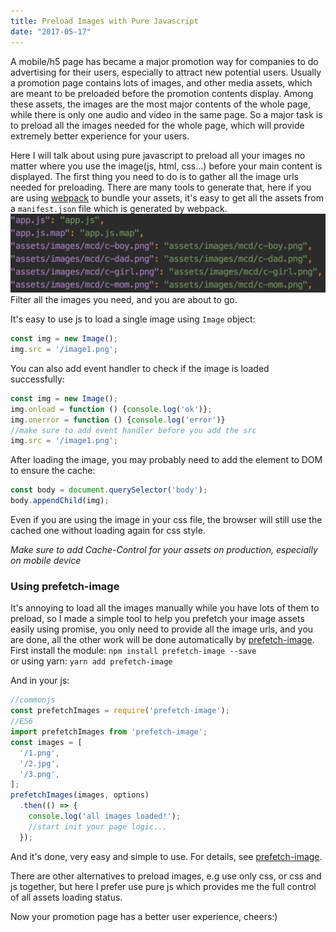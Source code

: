 ```yaml
---
title: Preload Images with Pure Javascript
date: "2017-05-17"
---
```


A mobile/h5 page has became a major promotion way for companies to do advertising for their users, especially to attract new potential users. Usually a promotion page contains lots of images, and other media assets, which are meant to be preloaded before the promotion contents display. Among these assets, the images are the most major contents of the whole page, while there is only one audio and video in the same page. So a major task is to preload all the images needed for the whole page, which will provide extremely better experience for your users.

Here I will talk about using pure javascript to preload all your images no matter where you use the image(js, html, css...) before your main content is displayed.
The first thing you need to do is to gather all the image urls needed for preloading. There are many tools to generate that, here if you are using [webpack](https://github.com/webpack/webpack) to bundle your assets, it's easy to get all the assets from a `manifest.json` file which is generated by webpack.
![](../assets/images/2017/05/QQ20170517-173211@2x.png)
Filter all the images you need, and you are about to go.

It's easy to use js to load a single image using `Image` object:
```javascript
const img = new Image();
img.src = '/image1.png';
```
You can also add event handler to check if the image is loaded successfully:
```javascript
const img = new Image();
img.onload = function () {console.log('ok')};
img.onerror = function () {console.log('error')}
//make sure to add event handler before you add the src
img.src = '/image1.png';
```
After loading the image, you may probably need to add the element to DOM to ensure the cache:
```javascript
const body = document.querySelector('body');
body.appendChild(img);
```
Even if you are using the image in your css file, the browser will still use the cached one without loading again for css style.

*Make sure to add Cache-Control for your assets on production, especially on mobile device*

### Using prefetch-image

It's annoying to load all the images manually while you have lots of them to preload, so I made a simple tool to help you prefetch your image assets easily using promise, you only need to provide all the image urls, and you are done, all the other work will be done automatically by [prefetch-image](https://github.com/JasonBoy/prefetch-image).
First install the module:
`npm install prefetch-image --save`  
or using yarn:
`yarn add prefetch-image`

And in your js:
```javascript
//commonjs
const prefetchImages = require('prefetch-image');
//ES6
import prefetchImages from 'prefetch-image';
const images = [
  '/1.png',
  '/2.jpg',
  '/3.png',
];
prefetchImages(images, options)
  .then(() => {
    console.log('all images loaded!');
    //start init your page logic...
  }); 
```
And it's done, very easy and simple to use. For details, see [prefetch-image](https://github.com/JasonBoy/prefetch-image).

There are other alternatives to preload images, e.g use only css, or css and js together, but here I prefer use pure js which provides me the full control of all assets loading status.

Now your promotion page has a better user experience, cheers:)